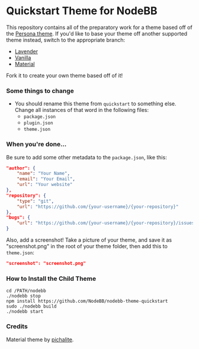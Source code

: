 # Quickstart Theme for NodeBB

This repository contains all of the preparatory work for a theme based off of the [Persona theme](https://github.com/NodeBB/nodebb-theme-persona). If you'd like to base your theme off another supported theme instead, switch to the appropriate branch:

* [Lavender](https://github.com/NodeBB/nodebb-theme-lavender)
* [Vanilla](https://github.com/NodeBB/nodebb-theme-vanilla)
* [Material](https://github.com/pichalite/nodebb-theme-material)

Fork it to create your own theme based off of it!

### Some things to change

* You should rename this theme from `quickstart` to something else. Change all instances of that word in the following files:
    * `package.json`
    * `plugin.json`
    * `theme.json`

### When you're done...

Be sure to add some other metadata to the `package.json`, like this:

``` json
"author": {
    "name": "Your Name",
    "email": "Your Email",
    "url": "Your website"
},
"repository": {
    "type": "git",
    "url": "https://github.com/{your-username}/{your-repository}"
},
"bugs": {
    "url": "https://github.com/{your-username}/{your-repository}/issues"
}
```

Also, add a screenshot! Take a picture of your theme, and save it as "screenshot.png" in the root of your theme folder, then add this to `theme.json`:

``` json
"screenshot": "screenshot.png"
```

### How to Install the Child Theme

```
cd /PATH/nodebb
./nodebb stop
npm install https://github.com/NodeBB/nodebb-theme-quickstart
sudo ./nodebb build
./nodebb start
```

### Credits

Material theme by [pichalite](https://github.com/pichalite).
